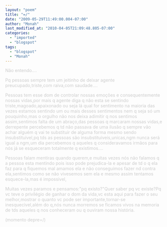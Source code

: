 ```yaml
---
layout: "poem"
title: "=/"
date: "2009-05-29T11:49:00.004-07:00"
author: "Monah"
last_modified_at: "2010-04-05T21:09:48.805-07:00"
categories:
  - "imported"
  - "blogspot"
tags:
  - "blogspot"
  - "Monah"
---
```


<span style="color:#cccccc;">Não entendo....

</span><span style="color:#cccccc;">Pq pessoas sempre tem um jeitinho de deixar agente preucupado,triste,com raiva,com saudade....

</span><span style="color:#cccccc;">Pessoas tem esse dom de controlar nossas emoções e consequentemente nossas vidas,por mais q agente diga q não esta se sentindo triste,magoado,apaixonado ou seja lá qual for sentimento na maioria das vezes estamos sentindo um ou mais desses sentimentos nem q seja só um pouquinho,mas o orgulho não nos deixa adimitir q nos sentimos assim,sentimos falta de um abraço,das pessoas q marcaram nossas vidas,e derrepente percebemos q td não passava de uma ilusão q sempre vão achar alguém q vai te substituir de alguma forma mesmo sendo insubstituivel,pq tds as pessoas são insubstituiveis,unicas,ngm nunca será igual a ngm,um dia percebemos q aqueles q consideravamos irmãos para nós já se esqueceram totalmente q existimos....

</span><span style="color:#cccccc;">Pessoas falam mentiras quando querem,e muitas vezes nós não falamos q a pessoa esta mentindo pois isso pode prejudica-la e apesar de td o q ela faz para q fiquemos mal amamos ela e não conseguimos fazer nd contra ela,sentimos como se não vivesemos sem ela e mesmo assim tentamos esquece-la,mas é impossivel,

</span><span style="color:#cccccc;">Muitas vezes paramos e pensamos:"pq existo?"Quer saber pq vc existe?Pq vc teve o privilégio de ganhar o dom da vida,vc esta aqui para fazer o seu melhor,mostrar o quanto vc pode ser importante,tornar-se inesquecivel,além do q,nós nunca morremos se ficamos vivos na memoria de tds aqueles q nos conheceram ou q ouviram nossa história.

</span><span style="color:#cccccc;">

</span><span style="color:#cccccc;">(momento depre=/)</span>